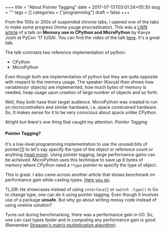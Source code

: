 +++
title = "About Pointer Tagging"
date = 2017-07-13T03:01:24+05:30
slug = ""
tags = []
categories = ["programming"]
draft = false
+++

From the 100s or 200s of suspended chrome tabs, I opened one of the tabs to make some progress (Imma yuuge procrastinator).
This was a [LWN article](https://lwn.net/Articles/725508/) of a talk on **Memory use in CPython and MicroPython** by Kavya Joshi at PyCon '17 (USA).
You can find the video of the talk [here](https://www.youtube.com/watch?v=d7qEzpnkWaY). It's a great talk. 

The talk contrasts two reference implementation of python:

- CPython
- MicroPython

Even though both are implementation of python but they are quite opposite with respect to the memory usage. The speaker (Kavya) then shows how variables(or objects) are implemented, how much bytes of memory is needed, heap usage upon creation of large number of objects and so forth.

Well, they both have their target audience. MicroPython was created to run on microcontrollers and similar hardware, i.e, space constrained hardware. So, It makes sense for it to be very conscious about space unlike CPython.

Alright but there's one thing that caught my attention. *Pointer Tagging*

#### Pointer Tagging?
It's a low-level programming implementation to use the unused bits of pointer[[1]] to let's say specify the type of the object or reference count or anything ([read more](https://en.wikipedia.org/wiki/Tagged_pointer)). Using pointer tagging, large performance gains can be achieved. MicroPython uses this technique to save up 8 bytes of memory where CPython need a `*type` pointer to specify the type of object.

This is great. I also came across another article that shows benchmark on performance gain while casting types. [Here you go](https://blog.chewxy.com/2013/12/10/pointer-tagging-in-go/).

TL;DR: He showcases instead of using `interface{}` or `switch .type()` in Go to change type, one can do it using pointer tagging. Even though it involves use of a package **unsafe**. But why go about writing messy code instead of using oneline solution? 

Turns out during benchmarking, there was a performance gain in I/O. So, one can cast types faster and in computing any performance gain is good (Remember [Strassen's matrix multiplication algorithm](https://en.wikipedia.org/wiki/Strassen_algorithm)). 


[1]: https://en.wikipedia.org/wiki/Data_structure_alignment